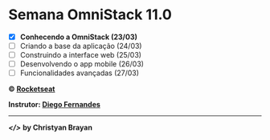 # Semana OmniStack 11.0

- [x] **Conhecendo a OmniStack (23/03)**
- [ ] Criando a base da aplicação (24/03)
- [ ] Construindo a interface web (25/03)
- [ ] Desenvolvendo o app mobile (26/03)
- [ ] Funcionalidades avançadas (27/03)

**&copy; [Rocketseat](https://rocketseat.com.br/)**

**Instrutor: [Diego Fernandes](https://github.com/diego3g)**

---

***</>*** **by Christyan Brayan**
